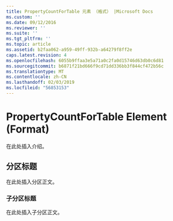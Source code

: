 ```yaml
---
title: PropertyCountForTable 元素 （格式） |Microsoft Docs
ms.custom: ''
ms.date: 09/12/2016
ms.reviewer: ''
ms.suite: ''
ms.tgt_pltfrm: ''
ms.topic: article
ms.assetid: b2faa062-a959-49ff-932b-a64279f8ff2e
caps.latest.revision: 4
ms.openlocfilehash: 6055b9ffaa3e5a71a0c2fa0d15746d63db0c6d81
ms.sourcegitcommit: b6871f21bd666f9cd71dd336bb3f844cf472b56c
ms.translationtype: MT
ms.contentlocale: zh-CN
ms.lasthandoff: 02/03/2019
ms.locfileid: "56853153"
---
```

# <a name="propertycountfortable-element-format"></a>PropertyCountForTable Element (Format)

在此处插入介绍。

## <a name="section-heading"></a>分区标题

在此处插入分区正文。

### <a name="subsection-heading"></a>子分区标题

在此处插入子分区正文。
